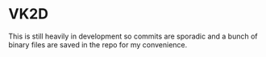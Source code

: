 # VK2D
This is still heavily in development so commits are sporadic and a bunch of binary files are saved in the repo for my convenience.

